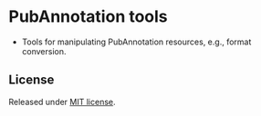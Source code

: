 PubAnnotation tools
===================

* Tools for manipulating PubAnnotation resources, e.g., format conversion.


License
-------

Released under [MIT license](http://opensource.org/licenses/MIT).
